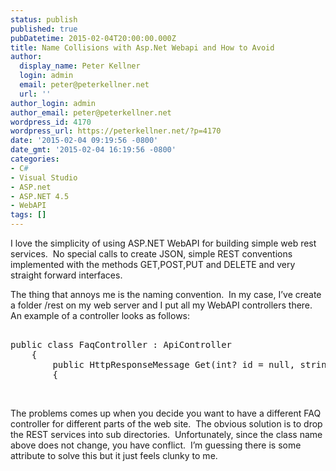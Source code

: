 ```yaml
---
status: publish
published: true
pubDatetime: 2015-02-04T20:00:00.000Z
title: Name Collisions with Asp.Net Webapi and How to Avoid
author:
  display_name: Peter Kellner
  login: admin
  email: peter@peterkellner.net
  url: ''
author_login: admin
author_email: peter@peterkellner.net
wordpress_id: 4170
wordpress_url: https://peterkellner.net/?p=4170
date: '2015-02-04 09:19:56 -0800'
date_gmt: '2015-02-04 16:19:56 -0800'
categories:
- C#
- Visual Studio
- ASP.net
- ASP.NET 4.5
- WebAPI
tags: []
---
```

<p>I love the simplicity of using ASP.NET WebAPI for building simple web rest services.&#160; No special calls to create JSON, simple REST conventions implemented with the methods GET,POST,PUT and DELETE and very straight forward interfaces.</p>
<p>The thing that annoys me is the naming convention.&#160; In my case, I’ve create a folder /rest on my web server and I put all my WebAPI controllers there.&#160; An example of a controller looks as follows:</p>
<pre lang="c#"> 
public class FaqController : ApiController
    {
        public HttpResponseMessage Get(int? id = null, string urlPart = null, int? arrayonly = null)
        {</pre>
<p>&#160;</p>
<p>The problems comes up when you decide you want to have a different FAQ controller for different parts of the web site.&#160; The obvious solution is to drop the REST services into sub directories.&#160; Unfortunately, since the class name above does not change, you have conflict.&#160; I’m guessing there is some attribute to solve this but it just feels clunky to me.</p>
